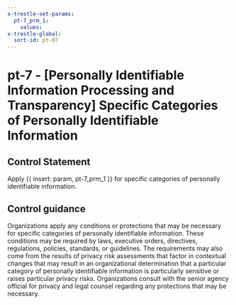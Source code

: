 ```yaml
---
x-trestle-set-params:
  pt-7_prm_1:
    values:
x-trestle-global:
  sort-id: pt-07
---
```


# pt-7 - \[Personally Identifiable Information Processing and Transparency\] Specific Categories of Personally Identifiable Information

## Control Statement

Apply {{ insert: param, pt-7_prm_1 }} for specific categories of personally identifiable information.

## Control guidance

Organizations apply any conditions or protections that may be necessary for specific categories of personally identifiable information. These conditions may be required by laws, executive orders, directives, regulations, policies, standards, or guidelines. The requirements may also come from the results of privacy risk assessments that factor in contextual changes that may result in an organizational determination that a particular category of personally identifiable information is particularly sensitive or raises particular privacy risks. Organizations consult with the senior agency official for privacy and legal counsel regarding any protections that may be necessary.
